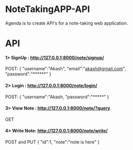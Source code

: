 # NoteTakingAPP-API
Agenda is to create API's for a note-taking web application.

# API
#### 1> SignUp : http://127.0.0.1:8000/note/signup/  
POST:
{
	"username":"Akash",
	"email":"akash@gmail.com",
	"password":"******"
}

#### 2> Login : http://127.0.0.1:8000/note/login/
POST:
{
   "username":"Akash,
   "password":"*****"
}

#### 3> View Note : http://127.0.0.1:8000/note/?query  
GET
#### 4> Write Note: http://127.0.0.1:8000/note/write/

POST and PUT
{
  "id":1,
  "note":"note is here"
}
